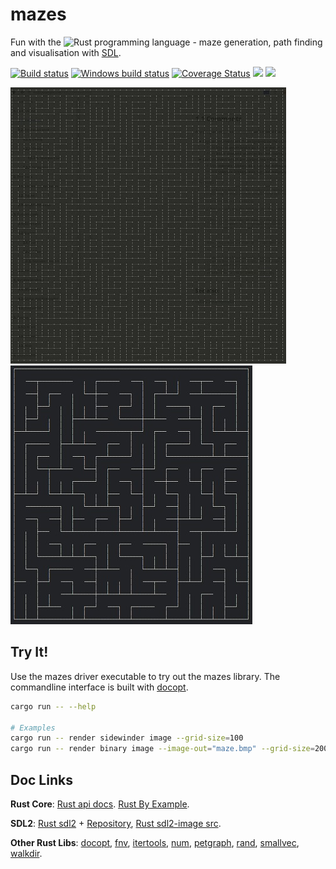 # mazes

Fun with the ![Rust](https://www.rust-lang.org/) programming language - maze generation, path finding and visualisation with [SDL](https://www.libsdl.org/).

[![Build status](https://api.travis-ci.org/enerqi/mazes.png)](https://travis-ci.org/enerqi/mazes)
[![Windows build status](https://ci.appveyor.com/api/projects/status/github/enerqi/mazes?svg=true)](https://ci.appveyor.com/project/enerqi/mazes)
[![Coverage Status](https://coveralls.io/repos/github/enerqi/mazes/badge.svg?branch=master)](https://coveralls.io/github/enerqi/mazes?branch=master)
[![](https://img.shields.io/badge/License-Apache2-green.svg)](https://github.com/enerqi/mazes/blob/master/LICENSE-APACHE)
[![](https://img.shields.io/badge/License-MIT-green.svg)](https://github.com/enerqi/mazes/blob/master/LICENSE-MIT)

![Basic Maze](resources/binary-tree.jpg)
![Sidewinder Maze](resources/sidewinder.jpg)



## Try It!

Use the mazes driver executable to try out the mazes library. The commandline interface is built with [docopt](http://docopt.org/).

```bash
cargo run -- --help

# Examples
cargo run -- render sidewinder image --grid-size=100
cargo run -- render binary image --image-out="maze.bmp" --grid-size=200
```

## Doc Links

**Rust Core**: [Rust api docs](https://doc.rust-lang.org/std/). [Rust By Example](http://rustbyexample.com/).

**SDL2**: [Rust sdl2](https://angrylawyer.github.io/rust-sdl2/sdl2/) + [Repository](https://github.com/AngryLawyer/rust-sdl2), [Rust sdl2-image src](https://github.com/xsleonard/rust-sdl2_image/blob/master/src/sdl2_image/).

**Other Rust Libs**: [docopt](http://burntsushi.net/rustdoc/docopt/), [fnv](https://doc.servo.org/fnv/), [itertools](https://bluss.github.io/rust-itertools/doc/itertools/index.html), [num](https://rust-num.github.io/num/num/index.html), [petgraph](https://bluss.github.io/petulant-avenger-graphlibrary/doc/petgraph/index.html), [rand](https://doc.rust-lang.org/rand/rand/index.html), [smallvec](http://doc.servo.org/smallvec/index.html), [walkdir](http://burntsushi.net/rustdoc/walkdir/).
